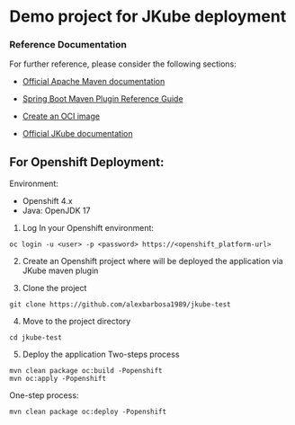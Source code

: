 # Demo project for JKube deployment

### Reference Documentation
For further reference, please consider the following sections:

* [Official Apache Maven documentation](https://maven.apache.org/guides/index.html)
* [Spring Boot Maven Plugin Reference Guide](https://docs.spring.io/spring-boot/docs/3.2.3/maven-plugin/reference/html/)
* [Create an OCI image](https://docs.spring.io/spring-boot/docs/3.2.3/maven-plugin/reference/html/#build-image)

* [Official JKube documentation](https://eclipse.dev/jkube/docs/openshift-maven-plugin/#spring-boot-getting-started)

## For Openshift Deployment:


Environment:
- Openshift 4.x
- Java: OpenJDK 17


1. Log In your Openshift environment:
~~~
oc login -u <user> -p <password> https://<openshift_platform-url>
~~~

2. Create an Openshift project where will be deployed the application via JKube maven plugin

3. Clone the project
~~~
git clone https://github.com/alexbarbosa1989/jkube-test
~~~

4. Move to the project directory
~~~
cd jkube-test
~~~

5. Deploy the application
Two-steps process
~~~
mvn clean package oc:build -Popenshift
mvn oc:apply -Popenshift
~~~

One-step process:
~~~
mvn clean package oc:deploy -Popenshift 
~~~

